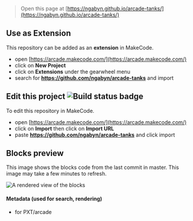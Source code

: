  


> Open this page at [https://ngabyn.github.io/arcade-tanks/](https://ngabyn.github.io/arcade-tanks/)

## Use as Extension

This repository can be added as an **extension** in MakeCode.

* open [https://arcade.makecode.com/](https://arcade.makecode.com/)
* click on **New Project**
* click on **Extensions** under the gearwheel menu
* search for **https://github.com/ngabyn/arcade-tanks** and import

## Edit this project ![Build status badge](https://github.com/ngabyn/arcade-tanks/workflows/MakeCode/badge.svg)

To edit this repository in MakeCode.

* open [https://arcade.makecode.com/](https://arcade.makecode.com/)
* click on **Import** then click on **Import URL**
* paste **https://github.com/ngabyn/arcade-tanks** and click import

## Blocks preview

This image shows the blocks code from the last commit in master.
This image may take a few minutes to refresh.

![A rendered view of the blocks](https://github.com/ngabyn/arcade-tanks/raw/master/.github/makecode/blocks.png)

#### Metadata (used for search, rendering)

* for PXT/arcade
<script src="https://makecode.com/gh-pages-embed.js"></script><script>makeCodeRender("{{ site.makecode.home_url }}", "{{ site.github.owner_name }}/{{ site.github.repository_name }}");</script>
